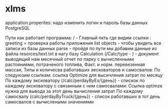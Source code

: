 # xlms

application.properites: 
надо изменить логин и пароль базы данных PostgreSQL

Пути как работает программа:
/ - Главный пкть где видим ссылки :
        greeting = проверка работы приложения
        list objects - чтобы увидеть все записи из базы данных
        parse - пройдя по пути мы добавим данные из файла resorces/text.txt в нагу базу
        Calculation (/Calc/type - ) - документ выводящий нам месячный отчет по парку с вычисленными растояниями, потраченого топлива, Факт. и норм. перевезенная массаи, Типы и количесва работавших эесковаторов и самосвалов:
          По следуюзим ссылкам: 
           ссылка Optimize для высичления затрат по месяцу
            По каждому эксковатору (/calc/perdayByEx/{день}) - спискок по каждому эксковатору с связанным с ним самосвалами:
                Ссылка optimze нужна для вывода за этот день вычисления затрат
            По каждому самосвалу (calc/perdayByTruck/{день}) - список работавших в тот день самосвалов с вычислеными значениями
            
